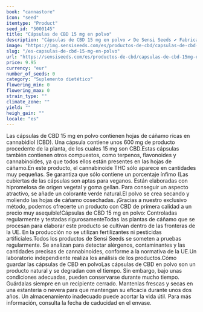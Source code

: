 ```yaml
---
book: "cannastore"
icon: "seed"
itemtype: "Product"
seed_id: "5000145"
title: "Cápsulas de CBD 15 mg en polvo"
description: "Cápsulas de CBD 15 mg en polvo ✔ De Sensi Seeds ✔ Fabricadas con cáñamo cultivado en la UE ✔ Solo hojas de planta ✔ Aptas para veganos."
image: "https://img.sensiseeds.com/es/productos-de-cbd/capsulas-de-cbd-15mg-en-polvo-image.png"
slug: "/es-capsulas-de-cbd-15-mg-en-polvo"
url: "https://sensiseeds.com/es/productos-de-cbd/capsulas-de-cbd-15mg-en-polvo?a_aid=cannastore"
price: 9.95
currency: "eur"
number_of_seeds: 0
category: "Suplemento dietético"
flowering_min: 0
flowering_max: 0
strain_type: ""
climate_zone: ""
yield: ""
heigh_gain: ""
locale: "es"
---
```

Las cápsulas de CBD 15 mg en polvo contienen hojas de cáñamo ricas en cannabidiol (CBD). Una cápsula contiene unos 600 mg de producto procedente de la planta, de los cuales 15 mg son CBD.Estas cápsulas también contienen otros compuestos, como terpenos, flavonoides y cannabinoides, ya que todos ellos están presentes en las hojas de cáñamo.En este producto, el cannabinoide THC sólo aparece en cantidades muy pequeñas. Se garantiza que sólo contiene un porcentaje ínfimo (Las cubiertas de las cápsulas son aptas para veganos. Están elaboradas con hipromelosa de origen vegetal y goma gellan. Para conseguir un aspecto atractivo, se añade un colorante verde natural.El polvo se crea secando y moliendo las hojas de cáñamo cosechadas. ¡Gracias a nuestro exclusivo método, podemos ofrecerte un producto con CBD de primera calidad a un precio muy asequible!Cápsulas de CBD 15 mg en polvo: Controladas regularmente y testadas rigurosamenteTodas las plantas de cáñamo que se procesan para elaborar este producto se cultivan dentro de las fronteras de la UE. En la producción no se utilizan fertilizantes ni pesticidas artificiales.Todos los productos de Sensi Seeds se someten a pruebas regularmente. Se analizan para detectar alérgenos, contaminantes y las cantidades precisas de cannabinoides, conforme a la normativa de la UE.Un laboratorio independiente realiza los análisis de los productos.Cómo guardar las cápsulas de CBD en polvoLas cápsulas de CBD en polvo son un producto natural y se degradan con el tiempo. Sin embargo, bajo unas condiciones adecuadas, pueden conservarse durante mucho tiempo. Guárdalas siempre en un recipiente cerrado. Mantenlas frescas y secas en una estantería o nevera para que mantengan su eficacia durante unos dos años. Un almacenamiento inadecuado puede acortar la vida útil. Para más información, consulta la fecha de caducidad en el envase.

